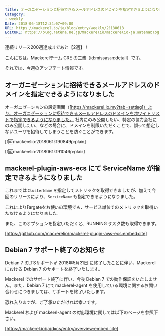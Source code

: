 ```yaml
---
Title: オーガニゼーションに招待できるメールアドレスのドメインを指定できるようになりました ほか
Category:
- weekly
Date: 2018-06-18T12:34:07+09:00
URL: https://mackerel.io/ja/blog/entry/weekly/20180618
EditURL: https://blog.hatena.ne.jp/mackerelio/mackerelio-ja.hatenablog.mackerel.io/atom/entry/17391345971654426121
---
```


連続リリース200週達成まであと【2週】！

こんにちは。Mackerelチーム CRE の三浦（id:missasan:detail）です。

それでは、今週のアップデート情報です。

## オーガニゼーションに招待できるメールアドレスのドメインを指定できるようになりました

オーガニゼーションの設定画面（[https://mackerel.io/my?tab=setting]）より、オーガニゼーションに招待できるメールアドレスのドメインをホワイトリストで指定できるようになりました。
社内にのみ公開したい、特定の協力会社にのみ公開したい、などの場合に、ドメインを制限いただくことで、誤って想定しないユーザを招待してしまうことを防ぐことができます。

[f:id:mackerelio:20180615190849p:plain]

[f:id:mackerelio:20180615191046p:plain]


## mackerel-plugin-aws-ecs にて ServiceName が指定できるようになりました

これまでは `ClusterName` を指定してメトリックを取得できましたが、加えて今回のリリースにより、`ServiceName` も指定できるようになりました。

これによりFargateをお使いの環境でも、サービス単位でのメトリックを取得いただけるようになりました。

また、このオプションを指定いただくと、RUNNING タスク数も取得できます。

[https://github.com/mackerelio/mackerel-plugin-aws-ecs:embed:cite]

## Debian 7 サポート終了のお知らせ

Debian 7 のLTSサポートが 2018年5月31日 に終了したことに伴い、Mackerel における Debian 7 のサポートを終了いたします。

Mackerel でのサポート終了に伴い、今後 Debian 7 での動作保証をいたしません。また、Debian 7 にて mackerel-agent を使用している環境に関するお問い合わせにつきましては、サポートを終了いたします。

恐れ入りますが、ご了承いただければ幸いです。

Mackerel および mackerel-agent の対応環境に関しては以下のページを参照下さい。

[https://mackerel.io/ja/docs/entry/overview:embed:cite]
